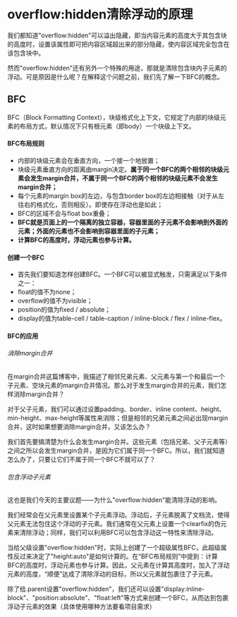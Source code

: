 # overflow:hidden清除浮动的原理
我们都知道"overflow:hidden"可以溢出隐藏，即当内容元素的高度大于其包含块的高度时，设置该属性即可把内容区域超出来的部分隐藏，使内容区域完全包含在该包含块中。

然而"overflow:hidden"还有另外一个特殊的用途，那就是清除包含块内子元素的浮动。可是原因是什么呢？在解释这个问题之前，我们先了解一下BFC的概念。

## BFC
BFC（Block Formatting Context），块级格式化上下文，它规定了内部的块级元素的布局方式，默认情况下只有根元素（即body）一个块级上下文。

#### BFC布局规则

+ 内部的块级元素会在垂直方向，一个接一个地放置；
+ 块级元素垂直方向的距离由margin决定。**属于同一个BFC的两个相邻的块级元素会发生margin合并，不属于同一个BFC的两个相邻的块级元素不会发生margin合并；**
+ 每个元素的margin box的左边，与包含border box的左边相接触（对于从左往右的格式化，否则相反）。即使存在浮动也是如此；
+ BFC的区域不会与float box重叠；
+ **BFC就是页面上的一个隔离的独立容器，容器里面的子元素不会影响到外面的元素；外面的元素也不会影响到容器里面的子元素；**
+ **计算BFC的高度时，浮动元素也参与计算。**

#### 创建一个BFC
+ 首先我们要知道怎样创建BFC。一个BFC可以被显式触发，只需满足以下条件之一：
+ float的值不为none；
+ overflow的值不为visible；
+ position的值为fixed / absolute；
+ display的值为table-cell / table-caption / inline-block / flex / inline-flex。

#### BFC的应用
###### 消除margin合并
在margin合并这篇博客中，我描述了相邻兄弟元素、父元素与第一个和最后一个子元素、空块元素的margin合并情况。那么对于发生margin合并的元素，我们怎样消除margin合并？

对于父子元素，我们可以通过设置padding、border、inline content、height、min-height、max-height等属性来消除；但是相邻的兄弟元素之间必出现margin合并，这时如果想要消除margin合并，又该怎么办？

我们首先要搞清楚为什么会发生margin合并。这些元素（包括兄弟、父子元素等）之间之所以会发生margin合并，是因为它们属于同一个BFC。所以，我们就知道怎么办了，只要让它们不属于同一个BFC不就可以了？

###### 包含浮动子元素
这也是我们今天的主要议题——为什么"overflow:hidden"能清除浮动的影响。

我们经常会在父元素里设置某个子元素浮动。浮动后，子元素脱离了文档流，使得父元素无法包住这个浮动的子元素。我们通常在父元素上设置一个clearfix的伪元素来清除浮动；同样，我们可以利用BFC可以包含浮动这一特性来清除浮动。

当给父级设置"overflow:hidden"时，实际上创建了一个超级属性BFC，此超级属性反过来决定了"height:auto"是如何计算的。在“BFC布局规则”中提到：计算BFC的高度时，浮动元素也参与计算。因此，父元素在计算其高度时，加入了浮动元素的高度，“顺便”达成了清除浮动的目标，所以父元素就包裹住了子元素。

除了给.parent设置"overflow:hidden"，我们还可以设置"display:inline-block"、"position:absolute"、"float:left"等方式来创建一个BFC，从而达到包裹浮动子元素的效果（具体使用哪种方法要看项目需求）

